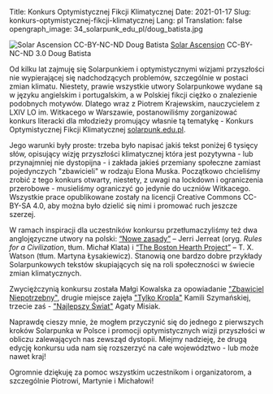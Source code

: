 Title: Konkurs Optymistycznej Fikcji Klimatycznej
Date: 2021-01-17
Slug: konkurs-optymistycznej-fikcji-klimatycznej
Lang: pl
Translation: false
opengraph_image: 34_solarpunk_edu_pl/doug_batista.jpg

![Solar Ascension CC-BY-NC-ND Doug Batista](/images/34_solarpunk_edu_pl/doug_batista.jpg)
[Solar Ascension](https://www.deviantart.com/astral-requin/art/Solar-Ascension-808565337) CC-BY-NC-ND 3.0 Doug Batista

Od kilku lat zajmuję się Solarpunkiem i optymistycznymi wizjami przyszłości nie wypierającej się nadchodzących problemów, szczególnie w postaci zmian klimatu. Niestety, prawie wszystkie utwory Solarpunkowe wydane są w języku angielskim i portugalskim, a w Polskiej fikcji ciężko o znalezienie podobnych motywów. Dlatego wraz z Piotrem Krajewskim, nauczycielem z LXIV LO im. Witkacego w Warszawie, postanowiliśmy zorganizować konkurs literacki dla młodzieży promujący własnie tą tematykę - Konkurs Optymistycznej Fikcji Klimatycznej [solarpunk.edu.pl](https://solarpunk.edu.pl/).

Jego warunki były proste: trzeba było napisać jakiś tekst poniżej 6 tysięcy słów, opisujący wizję przyszłości klimatycznej która jest pozytywna - lub przynajmniej nie dystopijna - i zakłada jakieś przemiany społeczne zamiast pojedynczych "zbawicieli" w rodzaju Elona Muska. Początkowo chcieliśmy zrobić z tego konkurs otwarty, niestety, z uwagi na lockdown i ograniczenia przerobowe - musieliśmy ograniczyć go jedynie do uczniów Witkacego. Wszystkie prace opublikowane zostały na licencji Creative Commons CC-BY-SA 4.0, aby można było dzielić się nimi i promować ruch jeszcze szerzej.

W ramach inspiracji dla uczestników konkursu przetłumaczyliśmy też dwa anglojęzyczne utwory na polski: [“Nowe zasady”](https://solarpunk.edu.pl/2020/10/03/nowe-zasady-jerri-jerreat/) – Jerri Jerreat (oryg. _Rules for a Civilization_, tłum. Michał Klata) i [“The Boston Hearth Project”](https://solarpunk.edu.pl/2020/11/07/the-boston-hearth-project-t-x-watson/) – T. X. Watson (tłum. Martyna Łysakiewicz). Stanowią one bardzo dobre przykłady Solarpunkowych tekstów skupiających się na roli społeczności w świecie zmian klimatycznych.

Zwyciężczynią konkursu została Małgi Kowalska za opowiadanie ["Zbawiciel Niepotrzebny"](https://solarpunk.edu.pl/2021/01/05/zbawiciel-niepotrzebny-malgi-kowalska/), drugie miejsce zajęła ["Tylko Kropla"](https://solarpunk.edu.pl/2021/01/02/tylko-kropla-kamila-szymanska/) Kamili Szymańskiej, trzecie zaś - ["Najlepszy Świat"](https://solarpunk.edu.pl/2020/12/31/najlepszy-swiat-agata-misiak/) Agaty Misiak.

Naprawdę cieszy mnie, że mogłem przyczynić się do jednego z pierwszych kroków Solarpunka w Polsce i promocji optymistycznych wizji przyszłości w obliczu zalewających nas zewsząd dystopii. Miejmy nadzieję, że drugą edycję konkursu uda nam się rozszerzyć na całe województwo - lub może nawet kraj!

Ogromnie dziękuję za pomoc wszystkim uczestnikom i organizatorom, a szczególnie Piotrowi, Martynie i Michałowi!
